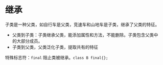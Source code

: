 # 继承

子类是一种父类，如自行车是父类，竞速车和山地车是子类，继承了父类的特征。
- 父类到子类：子类继承父类，能添加属性和方法，不能删除。子类包含父类中的大部分成员。
- 子类到父类，父类泛化子类，提取共有的特征

特殊标志符：`final` 阻止类被继承。`class B final{};`